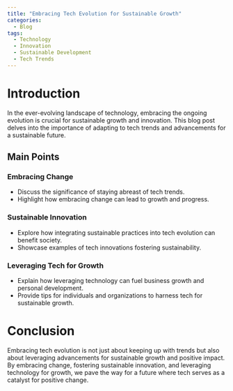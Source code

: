 ```yaml
---
title: "Embracing Tech Evolution for Sustainable Growth"
categories:
  - Blog
tags:
  - Technology
  - Innovation
  - Sustainable Development
  - Tech Trends
---
```


# Introduction
In the ever-evolving landscape of technology, embracing the ongoing evolution is crucial for sustainable growth and innovation. This blog post delves into the importance of adapting to tech trends and advancements for a sustainable future.

## Main Points
### Embracing Change
- Discuss the significance of staying abreast of tech trends.
- Highlight how embracing change can lead to growth and progress.

### Sustainable Innovation
- Explore how integrating sustainable practices into tech evolution can benefit society.
- Showcase examples of tech innovations fostering sustainability.

### Leveraging Tech for Growth
- Explain how leveraging technology can fuel business growth and personal development.
- Provide tips for individuals and organizations to harness tech for sustainable growth.

# Conclusion
Embracing tech evolution is not just about keeping up with trends but also about leveraging advancements for sustainable growth and positive impact. By embracing change, fostering sustainable innovation, and leveraging technology for growth, we pave the way for a future where tech serves as a catalyst for positive change.
